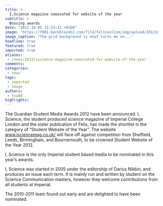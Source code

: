 ```yaml
---
title: >
  I,Science magazine nominated for website of the year
subtitle: >
  Bossing awards
date: "2012-10-05 15:53:31 +0100"
image: "https://f001.backblazeb2.com/file/felixonline/img/upload/201210051653-felix-iscience.jpg"
image_caption: "The grid background is what turns me on..."
headline: true
featured: true
imported: true
aliases:
 - /news/2633/iscience-magazine-nominated-for-website-of-the-year
comments:
categories:
 - news
tags:
 - imported
 - image
authors:
 - tna08
highlights:
---
```


The Guardian Student Media Awards 2012 have been announced. I, Science, the student produced science magazine of Imperial College London and the sister publication of Felix, has made the shortlist in the category of “Student Website of the Year”. The website www.isciencemag.co.uk/ will face off against competition from Sheffield, Leeds, Birmingham, and Bournemouth, to be crowned Student Website of the Year 2012.

I, Science is the only Imperial student based media to be nominated in this year’s awards.

I, Science was started in 2005 under the editorship of Darius Nikbin, and produces an issue each term. It is mainly run and written by student on the Science Communication masters, however they welcome contributions from all students at Imperial.

The 2010-2011 team found out early and are delighted to have been nominated.
